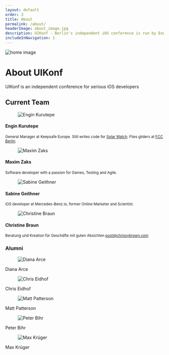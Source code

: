 ```yaml
---
layout: default
order: 3
title: About
permalink: /about/
headerImage: about_image.jpg
description: UIKonf - Berlin's independent iOS conference is run by Engin Kurutepe, Maxim Zaks and Sabine Geithner.
includeInNavigation: 1
---
```


<div class="headerimage-small uk-position-relative" style="background-image: url({{ site.baseurl }}/static/images/about_image.jpg);" data-uk-parallax="{bg: '-50'}">
  <img class="uk-invisible" src="{{ site.baseurl }}/static/images/about_image.jpg" alt="home image">
   <div class="uk-position-cover uk-flex uk-flex-center uk-flex-middle uk-flex-column">
      <div class="teaser-register">
      	<h1>About UIKonf</h1>
        <p>UIKonf is an independent conference for serious iOS developers</p>
     </div>
   </div>
</div>

<div class="backshape light-grey">
	<div class="wrapper">
		<div class="uk-container uk-container-center">
			<div class="uk-grid">
				<div class="uk-width-1-1 uk-text-center">
        	<h2 class="brand-color">Current Team</h2>
      	</div>
	    	<div class="uk-width-medium-1-2 uk-width-small-1-2 uk-width-large-1-4">
      		<div class="box">
      			<figure class="uk-overlay uk-overlay-hover">
					    <img class="uk-overlay-spin" src="{{ site.baseurl }}/static/images/Engin.jpg" alt="Engin Kurutepe">
					    <a class="uk-position-cover" href="https://twitter.com/ekurutepe"></a>
						</figure>
		        <div class="info-box small">
		          <h4>Engin Kurutepe</h4>
		        </div>
		      </div>
		      <p><small>General Manager at Keepsafe Europe. Still writes code for <a href="https://itunes.apple.com/de/app/solar-watch-24h-solar-clock/id1191365122?l=en&mt=8">Solar Watch</a>. Flies gliders at <a href="http://www.fcc-berlin.de">FCC Berlin</a>.</small></p>
	      </div>
	      <div class="uk-width-medium-1-2 uk-width-small-1-2 uk-width-large-1-4">
	      	<div class="box">
	      		<figure class="uk-overlay uk-overlay-hover">
					    <img class="uk-overlay-spin" src="{{ site.baseurl }}/static/images/Maxim.jpg" alt="Maxim Zaks">
					    <a class="uk-position-cover" href="https://twitter.com/iceX33"></a>
						</figure>
		        <div  class="info-box small">
		          <h4>Maxim Zaks</h4>
		        </div>
	        </div>
	        <p><small>Software developer with a passion for Games, Testing and Agile.</small></p>
	      </div>
	      <div class="uk-width-medium-1-2 uk-width-small-1-2 uk-width-large-1-4">
	      	<div class="box">
	      		<figure class="uk-overlay uk-overlay-hover">
					    <img class="uk-overlay-spin" src="{{ site.baseurl }}/static/images/sabine.jpg" alt="Sabine Geithner">
					    <a class="uk-position-cover" href="https://twitter.com/sabinegeithner"></a>
						</figure>
		        <div  class="info-box small">
		          <h4>Sabine Geithner</h4>
		        </div>
	        </div>
	        <p><small>iOS developer at Mercedes-Benz.io, former Online Marketer and Scientist.</small></p>
	      </div>
				 <div class="uk-width-medium-1-2 uk-width-small-1-2 uk-width-large-1-4">
	      	<div class="box">
	      		<figure class="uk-overlay uk-overlay-hover">
					    <img class="uk-overlay-spin" src="{{ site.baseurl }}/static/images/Chrissy.jpg" alt="Christine Braun">
					    <a class="uk-position-cover" href="https://twitter.com/post4chrissy"></a>
						</figure>
		        <div  class="info-box small">
		          <h4>Christine Braun</h4>
		        </div>
	        </div>
	        <p><small>Beratung und Kreation für Geschäfte mit guten Absichten <a href="mailto:post@chrissybrown.com">post@chrissybrown.com</a></small></p>
	      </div>
			</div>
		</div>
	</div>
</div>
<div class="straight">
	<div class="wrapper">
		<div class="previous-organisers">
			<div class="uk-container uk-container-center">
				<div class="uk-grid">
				<div class="uk-width-1-1 uk-text-center">
        				<h3 class="brand-color title-section">Alumni</h3>
      		  	</div>
			  	<div class="uk-width-large-1-5 uk-width-small-1-2 uk-width-medium-1-3">
						<div class="box">
							<figure class="uk-overlay uk-overlay-hover">
						    <img class="uk-overlay-spin" src="{{ site.baseurl }}/static/images/diana_thumb.jpg" alt="Diana Arce">
						    <a class="uk-position-cover" href="https://twitter.com/visualosmosis"></a>
							</figure>
			        <div  class="info-box small">
			          <p>Diana Arce</p>
			        </div>
		        </div>
					</div>
					<div class="uk-width-large-1-5 uk-width-small-1-2 uk-width-medium-1-3">
						<div class="box">
							<figure class="uk-overlay uk-overlay-hover">
						    <img class="uk-overlay-spin" src="{{ site.baseurl }}/static/images/chris_thumb.jpg" alt="
						    Chris Eidhof">
						    <a class="uk-position-cover" href="https://twitter.com/chriseidhof"></a>
							</figure>
			        <div  class="info-box small">
			          <p>Chris Eidhof</p>
			        </div>
						</div>
					</div>
					<div class="uk-width-large-1-5 uk-width-small-1-2 uk-width-medium-1-3">
						<div class="box">
							<figure class="uk-overlay uk-overlay-hover">
						    <img class="uk-overlay-spin" src="{{ site.baseurl }}/static/images/matt_thumb.jpg" alt="
						    Matt Patterson">
						    <a class="uk-position-cover" href="https://twitter.com/fidothe"></a>
							</figure>
			        <div  class="info-box small">
			          <p>Matt Patterson</p>
			        </div>
		        </div>
					</div>
					<div class="uk-width-large-1-5 uk-width-small-1-2 uk-width-medium-1-3">
						<div class="box">
							<figure class="uk-overlay uk-overlay-hover">
					    <img class="uk-overlay-spin" src="{{ site.baseurl }}/static/images/peter_thumb.jpg" alt="
					    Peter Bihr">
					    <a class="uk-position-cover" href="https://twitter.com/peterbihr"></a>
							</figure>
			        <div  class="info-box small">
			          <p>Peter Bihr</p>
			        </div>
		        </div>
					</div>
					<div class="uk-width-large-1-5 uk-width-small-1-2 uk-width-medium-1-3">
						<div class="box">
							<figure class="uk-overlay uk-overlay-hover">
						    <img class="uk-overlay-spin" src="{{ site.baseurl }}/static/images/max_thumb.jpg" alt="
						    Max Krüger">
						    <a class="uk-position-cover" href="https://twitter.com/KrgerMax"></a>
							</figure>
			        <div  class="info-box small">
			          <p>Max Krüger</p>
			        </div>
		        </div>
					</div>
				</div>
			</div>
		</div>
	</div>
</div>

